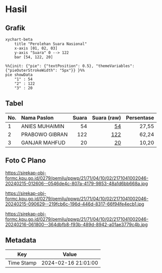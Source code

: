 # Hasil

## Grafik

```mermaid
xychart-beta
    title "Perolehan Suara Nasional"
    x-axis [01, 02, 03]
    y-axis "Suara" 0 --> 122
    bar [54, 122, 20]
```

```mermaid
%%{init: {"pie": {"textPosition": 0.5}, "themeVariables": {"pieOuterStrokeWidth": "5px"}} }%%
pie showData
    "1" : 54
    "2" : 122
    "3" : 20
```

## Tabel

| No. | Nama Paslon    | Suara | Suara (raw) | Persentase |
|:--- |:-------------- | -----:| -----------:| ----------:|
| 1   | ANIES MUHAIMIN | 54    | [54][p-1]   | 27,55      |
| 2   | PRABOWO GIBRAN | 122   | [122][p-2]  | 62,24      |
| 3   | GANJAR MAHFUD  | 20    | [20][p-3]   | 10,20      |


[p-1]: https://github.com/gigit-pemilu/pemilu-2024/blob/main/pilpres/hitung-suara/sub/21-kepulauan-riau/sub/71-kota-batam/sub/04-nongsa/sub/1002-batu-besar/sub/046-tps/sub/paslon-1.txt
[p-2]: https://github.com/gigit-pemilu/pemilu-2024/blob/main/pilpres/hitung-suara/sub/21-kepulauan-riau/sub/71-kota-batam/sub/04-nongsa/sub/1002-batu-besar/sub/046-tps/sub/paslon-2.txt
[p-3]: https://github.com/gigit-pemilu/pemilu-2024/blob/main/pilpres/hitung-suara/sub/21-kepulauan-riau/sub/71-kota-batam/sub/04-nongsa/sub/1002-batu-besar/sub/046-tps/sub/paslon-3.txt

## Foto C Plano

https://sirekap-obj-formc.kpu.go.id/0279/pemilu/ppwp/21/71/04/10/02/2171041002046-20240215-012606--0546de4c-807a-4179-9853-48a1d6bb668a.jpg

https://sirekap-obj-formc.kpu.go.id/0279/pemilu/ppwp/21/71/04/10/02/2171041002046-20240215-090629--219fcb6c-196d-446d-8317-66f94fe4ecb1.jpg

https://sirekap-obj-formc.kpu.go.id/0279/pemilu/ppwp/21/71/04/10/02/2171041002046-20240216-061800--364dbfb8-f93b-489d-8942-a01ae3779c4b.jpg


## Metadata

| Key        | Value               |
| ---------- | ------------------- |
| Time Stamp | 2024-02-16 21:01:00 |



